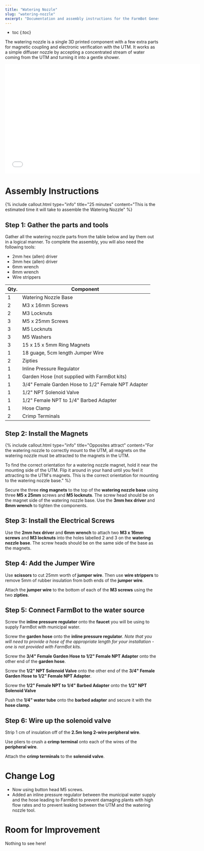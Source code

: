 ```yaml
---
title: "Watering Nozzle"
slug: "watering-nozzle"
excerpt: "Documentation and assembly instructions for the FarmBot Genesis Watering Nozzle"
---
```


* toc
{:toc}

The watering nozzle is a single 3D printed component with a few extra parts for magnetic coupling and electronic verification with the UTM. It works as a simple diffuser nozzle by accepting a concentrated stream of water coming from the UTM and turning it into a gentle shower.

<iframe class="embedly-embed" src="//cdn.embedly.com/widgets/media.html?src=https%3A%2F%2Fsketchfab.com%2Fmodels%2Fa05907b4f82c420088da785f35e26931%2Fembed&url=https%3A%2F%2Fsketchfab.com%2Fmodels%2Fa05907b4f82c420088da785f35e26931&image=https%3A%2F%2Fd35krx4ujqgbcr.cloudfront.net%2Furls%2Fa05907b4f82c420088da785f35e26931%2Fdist%2Fthumbnails%2F71d2b06423a24e499daa0f2cfd6fdb51%2F640x360.jpeg&key=02466f963b9b4bb8845a05b53d3235d7&type=text%2Fhtml&schema=sketchfab" width="640" height="360" scrolling="no" frameborder="0" allowfullscreen></iframe>






# Assembly Instructions



{%
include callout.html
type="info"
title="25 minutes"
content="This is the estimated time it will take to assemble the Watering Nozzle"
%}

## Step 1: Gather the parts and tools
Gather all the watering nozzle parts from the table below and lay them out in a logical manner. To complete the assembly, you will also need the following tools:
* 2mm hex (allen) driver
* 3mm hex (allen) driver
* 6mm wrench
* 8mm wrench
* Wire strippers

|Qty.                          |Component                     |
|------------------------------|------------------------------|
|1                             |Watering Nozzle Base
|2                             |M3 x 16mm Screws
|2                             |M3 Locknuts
|3                             |M5 x 25mm Screws
|3                             |M5 Locknuts
|3                             |M5 Washers
|3                             |15 x 15 x 5mm Ring Magnets
|1                             |18 guage, 5cm length Jumper Wire
|2                             |Zipties
|1                             |Inline Pressure Regulator
|1                             |Garden Hose (not supplied with FarmBot kits)
|1                             |3/4" Female Garden Hose to 1/2" Female NPT Adapter
|1                             |1/2" NPT Solenoid Valve
|1                             |1/2" Female NPT to 1/4" Barbed Adapter
|1                             |Hose Clamp
|2                             |Crimp Terminals

## Step 2: Install the Magnets

{%
include callout.html
type="info"
title="Opposites attract"
content="For the watering nozzle to correctly mount to the UTM, all magnets on the watering nozzle must be attracted to the magnets in the UTM.

To find the correct orientation for a watering nozzle magnet, hold it near the mounting side of the UTM. Flip it around in your hand until you feel it attracting to the UTM's magnets. This is the correct orientation for mounting to the watering nozzle base."
%}

Secure the three **ring magnets** to the top of the **watering nozzle base** using three **M5 x 25mm** screws and **M5 locknuts**. The screw head should be on the magnet side of the watering nozzle base. Use the **3mm hex driver** and **8mm wrench** to tighten the components.


## Step 3: Install the Electrical Screws
Use the **2mm hex driver** and **6mm wrench** to attach two **M3 x 16mm screws** and **M3 locknuts** into the holes labelled 2 and 3 on the **watering nozzle base**. The screw heads should be on the same side of the base as the magnets.


## Step 4: Add the Jumper Wire
Use **scissors** to cut 25mm worth of **jumper wire**. Then use **wire strippers** to remove 5mm of rubber insulation from both ends of the **jumper wire**.


Attach the **jumper wire** to the bottom of each of the **M3 screws** using the two **zipties**.


## Step 5: Connect FarmBot to the water source
Screw the **inline pressure regulator** onto the **faucet** you will be using to supply FarmBot with municipal water.


Screw the **garden hose** onto the **inline pressure regulator**. *Note that you will need to provide a hose of the appropriate length for your installation - one is not provided with FarmBot kits.*


Screw the **3/4" Female Garden Hose to 1/2" Female NPT Adapter** onto the other end of the **garden hose**.


Screw the **1/2" NPT Solenoid Valve** onto the other end of the **3/4" Female Garden Hose to 1/2" Female NPT Adapter**.


Screw the **1/2" Female NPT to 1/4" Barbed Adapter** onto the **1/2" NPT Solenoid Valve**


Push the **1/4" water tube** onto the **barbed adapter** and secure it with the **hose clamp**.


## Step 6: Wire up the solenoid valve
Strip 1 cm of insulation off of the **2.5m long 2-wire peripheral wire**.


Use pliers to crush a **crimp terminal** onto each of the wires of the **peripheral wire**.


Attach the **crimp terminals** to the **solenoid valve**.




# Change Log

* Now using button head M5 screws.
* Added an inline pressure regulator between the municipal water supply and the hose leading to FarmBot to prevent damaging plants with high flow rates and to prevent leaking between the UTM and the watering nozzle tool.

# Room for Improvement

Nothing to see here!
